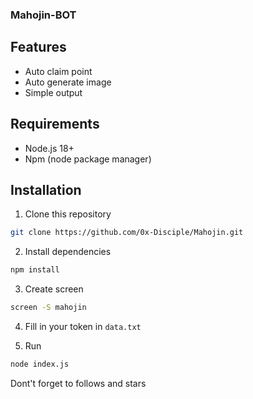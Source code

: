 ### Mahojin-BOT

## Features
- Auto claim point
- Auto generate image
- Simple output

## Requirements
- Node.js 18+
- Npm (node package manager)

## Installation
1. Clone this repository
```bash
git clone https://github.com/0x-Disciple/Mahojin.git
```
2. Install dependencies
```bash
npm install
```
3. Create screen
```bash
screen -S mahojin
```
4. Fill in your token in `data.txt`

5. Run 
```bash
node index.js
```

Dont't forget to follows and stars